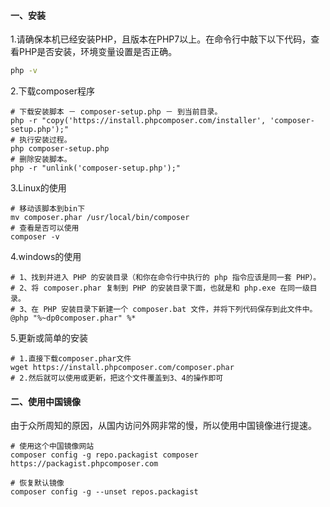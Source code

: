 #### 一、安装

1.请确保本机已经安装PHP，且版本在PHP7以上。在命令行中敲下以下代码，查看PHP是否安装，环境变量设置是否正确。

```sh
php -v
```

2.下载composer程序

```shell
# 下载安装脚本 － composer-setup.php － 到当前目录。
php -r "copy('https://install.phpcomposer.com/installer', 'composer-setup.php');"
# 执行安装过程。
php composer-setup.php
# 删除安装脚本。
php -r "unlink('composer-setup.php');"
```

3.Linux的使用

```shell
# 移动该脚本到bin下
mv composer.phar /usr/local/bin/composer
# 查看是否可以使用
composer -v
```

4.windows的使用

```shell
# 1、找到并进入 PHP 的安装目录（和你在命令行中执行的 php 指令应该是同一套 PHP）。
# 2、将 composer.phar 复制到 PHP 的安装目录下面，也就是和 php.exe 在同一级目录。
# 3、在 PHP 安装目录下新建一个 composer.bat 文件，并将下列代码保存到此文件中。
@php "%~dp0composer.phar" %*
```

5.更新或简单的安装

```shell
# 1.直接下载composer.phar文件
wget https://install.phpcomposer.com/composer.phar
# 2.然后就可以使用或更新，把这个文件覆盖到3、4的操作即可

```

#### 二、使用中国镜像

​	由于众所周知的原因，从国内访问外网非常的慢，所以使用中国镜像进行提速。

```shell
# 使用这个中国镜像网站
composer config -g repo.packagist composer https://packagist.phpcomposer.com

# 恢复默认镜像
composer config -g --unset repos.packagist
```













